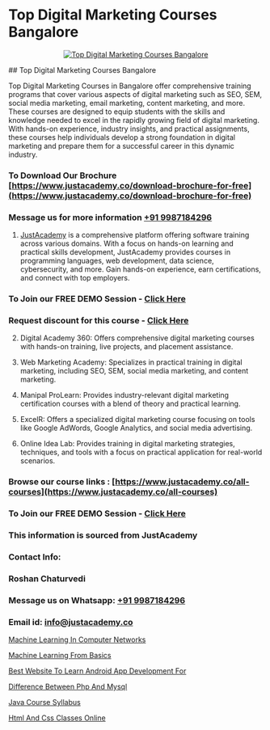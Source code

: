 # Top Digital Marketing Courses Bangalore

<p align="center">
  <a href="https://justacademy.co/course-detail/digital-marketing">
    <img src="https://justacademy.co/storage2/course_image/1676636720_course_image.webp" alt="Top Digital Marketing Courses Bangalore">
  </a>
</p>
## Top Digital Marketing Courses Bangalore

Top Digital Marketing Courses in Bangalore offer comprehensive training programs that cover various aspects of digital marketing such as SEO, SEM, social media marketing, email marketing, content marketing, and more. These courses are designed to equip students with the skills and knowledge needed to excel in the rapidly growing field of digital marketing. With hands-on experience, industry insights, and practical assignments, these courses help individuals develop a strong foundation in digital marketing and prepare them for a successful career in this dynamic industry.
### To Download Our Brochure [https://www.justacademy.co/download-brochure-for-free](https://www.justacademy.co/download-brochure-for-free)
### Message us for more information [+91 9987184296](https://api.whatsapp.com/send?phone=919987184296)

1) [JustAcademy](https://justacademy.co) is a comprehensive platform offering software training across various domains. With a focus on hands-on learning and practical skills development, JustAcademy provides courses in programming languages, web development, data science, cybersecurity, and more. Gain hands-on experience, earn certifications, and connect with top employers.

### To Join our FREE DEMO Session - [Click Here](https://www.justacademy.co/register-for-course-demo/)
### Request discount for this course - [Click Here](https://justacademy.co/contact-us/)

2) Digital Academy 360: Offers comprehensive digital marketing courses with hands-on training, live projects, and placement assistance.

3) Web Marketing Academy: Specializes in practical training in digital marketing, including SEO, SEM, social media marketing, and content marketing.

4) Manipal ProLearn: Provides industry-relevant digital marketing certification courses with a blend of theory and practical learning.

5) ExcelR: Offers a specialized digital marketing course focusing on tools like Google AdWords, Google Analytics, and social media advertising.

6) Online Idea Lab: Provides training in digital marketing strategies, techniques, and tools with a focus on practical application for real-world scenarios.

### Browse our course links : [https://www.justacademy.co/all-courses](https://www.justacademy.co/all-courses) 
### To Join our FREE DEMO Session - [Click Here](https://www.justacademy.co/register-for-course-demo)


### This information is sourced from JustAcademy
### Contact Info:
### Roshan Chaturvedi
### Message us on Whatsapp: [+91 9987184296](https://api.whatsapp.com/send?phone=919987184296)
### Email id: [info@justacademy.co](mailto:info@justacademy.co)
                
[Machine Learning In Computer Networks](https://www.linkedin.com/pulse/machine-learning-computer-networks-justacademy-kolkata-wt4re?trackingId=vkyZnaagM4xHaJTZY%2FlbWQ%3D%3D&lipi=urn%3Ali%3Apage%3Ad_flagship3_company_admin%3Bul7GTKO7ThmTI9oLPnZkzg%3D%3D)

[Machine Learning From Basics](https://www.linkedin.com/pulse/machine-learning-from-basics-justacademy-belfast-k6wre?trackingId=IyBBCW%2FGmN0CXvaDs3K1KQ%3D%3D&lipi=urn%3Ali%3Apage%3Ad_flagship3_company_admin%3BOulg0aX4Sr2isWcwcbyj2w%3D%3D)

[Best Website To Learn Android App Development For ](https://medium.com/@negishivu99/best-website-to-learn-android-app-development-for-e01da3200991)

[Difference Between Php And Mysql](https://medium.com/@roneet705/difference-between-php-and-mysql-d3fc74f6da1f)

[Java Course Syllabus](https://justacademyin.github.io/justacademy/java-course-syllabus)

[Html And Css Classes Online](https://justacademyin.github.io/justacademy/html-and-css-classes-online)

